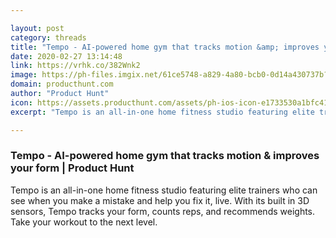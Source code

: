 ```yaml
---

layout: post
category: threads
title: "Tempo - AI-powered home gym that tracks motion &amp; improves your form"
date: 2020-02-27 13:14:48
link: https://vrhk.co/382Wnk2
image: https://ph-files.imgix.net/61ce5748-a829-4a80-bcb0-0d14a430737b?auto=format&fit=crop&h=512&w=1024
domain: producthunt.com
author: "Product Hunt"
icon: https://assets.producthunt.com/assets/ph-ios-icon-e1733530a1bfc41080db8161823f1ef262cdbbc933800c0a2a706f70eb9c277a.png
excerpt: "Tempo is an all-in-one home fitness studio featuring elite trainers who can see when you make a mistake and help you fix it, live. With its built in 3D sensors, Tempo tracks your form, counts reps, and recommends weights. Take your workout to the next level."

---
```


### Tempo - AI-powered home gym that tracks motion &amp; improves your form | Product Hunt

Tempo is an all-in-one home fitness studio featuring elite trainers who can see when you make a mistake and help you fix it, live. With its built in 3D sensors, Tempo tracks your form, counts reps, and recommends weights. Take your workout to the next level.